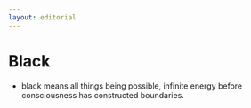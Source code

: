 ```yaml
---
layout: editorial
---
```


# Black

* black means all things being possible, infinite energy before consciousness has constructed boundaries.
